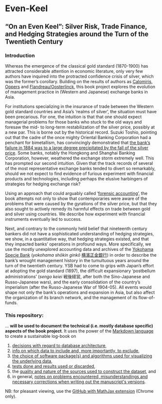 # Even-Keel
## **“On an Even Keel”:  Silver Risk, Trade Finance,  and Hedging Strategies  around the Turn of the Twentieth Century**

### Introduction
Whereas the emergence of the classical gold standard (1870-1900) has attracted considerable attention in economic literature, only very few authors have inquired into the protracted confidence crisis of silver, which was the former’s corollary. Building on the results of authors as [Calomiris](	https://papers.ssrn.com/abstract=282686), [Oppers](https://doi.org/10.1016/S0304-3932(00)00032-5) and [Flandreau/Oosterlinck](https://doi.org/10.1016/j.jmoneco.2012.09.001), this book project explores the evolution of management practice in (Western and Japanese) exchange banks in Asia. 

For institutions specializing in the insurance of trade between the Western gold standard countries and Asia’s ‘realms of silver’, the situation must have been precarious. For one, the intuition is that that one should expect managerial problems for those banks who stuck to the old ways and foresaw the mid- to long-term restabilization of the silver price, possibly at a new par. This is borne out by the historical record. Suzuki Toshio, pointing out that the cadre of the once mighty Oriental Banking Corporation had a penchant for bimetallism, has convincingly demonstrated that [the bank’s failure in 1884 was to a large degree precipitated by the fall of the silver price](DOI:10.1093/acprof:oso/9780199646326.003.0004). Some banks, notably the Hongkong and Shanghai Banking Corporation, however, weathered the exchange storm extremely well. This has prompted our second intuition. Given that the track records of several of the most representative exchange banks tended to divert so remarkably, should we not expect to find evidence of furious experiment with financial products and technologies, including perhaps the elusive harbingers of strategies for hedging exchange risk?

Using an approach that could arguably called ‘[forensic accounting](https://en.wikipedia.org/wiki/Forensic_accounting)’, the book attempts not only to show that contemporaries were aware of the problems that were caused by the gyrations of the silver price, but that they also sought to actively remedy its harmful effects on trade between gold and silver using countries. We describe how experiment with financial instruments eventually led to success. 

Next, and contrary to the commonly held belief that nineteenth century bankers did not have a sophisticated understanding of hedging strategies, we show, in a quantitative way, that hedging strategies existed, and that they impacted banks’ operations in profound ways. More specifically, we use the mostly unexplored accounting data and archives of the [Yokohama Specie Bank](https://en.wikipedia.org/wiki/Yokohama_Specie_Bank) (*yokohama shōkin ginkō* [横濱正金銀行](https://ja.wikipedia.org/wiki/%E6%A8%AA%E6%B5%9C%E6%AD%A3%E9%87%91%E9%8A%80%E8%A1%8C)) in order to describe the bank’s wrought management history in the tumultuous years around the turn of the twentieth century. YSB had to come to grips with Japan’s effort at adopting the gold standard (1897), the difficult expansionary ‘postbellum administrations’ (*sengo keiei* 戦後経営, after both the Sino-Japanese and Russo-Japanese wars), and the early consolidation of the country’s imperialism (after the Russo-Japanese War of 1904-05). All events would shape not only the bank’s operations and expansion in Asia, but also affect the organization of its branch network, and the management of its flow-of-funds.

### This repository:
... **will be used to document the technical (i.e. mostly database specific) aspects of the book project**. It uses the power of the [Markdown language](https://daringfireball.net/projects/markdown/syntax) to create a sustainable log-book on

1. [decisions with regard to database architecture](https://github.com/michaelschiltz/even-keel/blob/master/1.%20database%20architecture.md), 
2. [info on which data to include and, more importantly, to exclude](https://github.com/michaelschiltz/even-keel/blob/master/2.%20data%20inclusion%20and%20exclusion.md),
3. [the choice of software package(s) and algorithms used for visualizing the underlying data](https://github.com/michaelschiltz/even-keel/blob/master/3.%20software%20packages%20and%20algorithms%20employed.md),
4. [tests done and results used or discarded](https://github.com/michaelschiltz/even-keel/blob/master/4.%20tests%20done%20and%20results%20used%20or%20discarded.md),
5. the [quality and nature of the sources used to construct the dataset](https://github.com/michaelschiltz/even-keel/blob/master/5.%20quality%20and%20nature%20of%20sources%20for%20construction%20of%20the%20dataset.md), and
6. in general, [notes on problems encountered, misunderstandings and necessary corrections when writing out the manuscript's versions](https://github.com/michaelschiltz/even-keel/blob/master/6.%20other.md).

NB: for pleasant viewing, use the [GitHub with MathJax extension](https://chrome.google.com/webstore/detail/github-with-mathjax/ioemnmodlmafdkllaclgeombjnmnbima?hl=en) (Chrome only).

